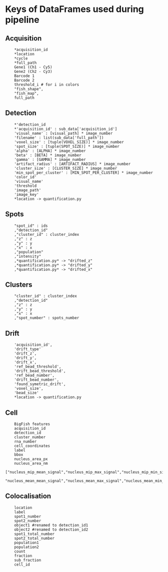 # Keys of DataFrames used during pipeline

## Acquisition

        *acquisition_id	
        *location	
        *cycle	
        *full_path	
        Gene1 (Ch1 - Cy5)	
        Gene2 (Ch2 - Cy3)	
        Barcode 1	
        Barcode 2
        threshold_i # for i in colors
        "fish_shape",
        "fish_map",
        full_path
        
## Detection
        *'detection_id
        *'acquisition_id' : sub_data['acquisition_id']
        'visual_name' : [visual_path] * image_number
        'filename' : list(sub_data['full_path'])
        'voxel_size' : [tuple(VOXEL_SIZE)] * image_number
        'spot_size' : [tuple(SPOT_SIZE)] * image_number
        'alpha' : [ALPHA] * image_number
        'beta' : [BETA] * image_number
        'gamma' : [GAMMA] * image_number
        'artifact_radius' : [ARTIFACT_RADIUS] * image_number
        'cluster_size' : [CLUSTER_SIZE] * image_number
        'min_spot_per_cluster' : [MIN_SPOT_PER_CLUSTER] * image_number
        'color_id'
        'visual_name'
        'threshold
        'image_path'
        'image_key'
        *location -> quantification.py

## Spots
        "spot_id" : ids
        ,"detection_id"
        ,"cluster_id" : cluster_index
        ,"z" : z
        ,"y" : y
        ,"x" : x
        ,"population"
        ,"intensity"
        ,*quantification.py* -> "drifted_z"
        ,*quantification.py* -> "drifted_y"
        ,*quantification.py* -> "drifted_x"

## Clusters
        "cluster_id" : cluster_index
        ,"detection_id"
        ,"z" : z
        ,"y" : y
        ,"x" : x
        ,"spot_number" : spots_number

## Drift
        'acquisition_id',
        'drift_type'
        'drift_z',
        'drift_y',
        'drift_x',
        'ref_bead_threshold',
        'drift_bead_threshold',
        'ref_bead_number',
        'drift_bead_number',
        'found_symetric_drift',
        'voxel_size',
        'bead_size'
        *location -> quantification.py

## Cell
        BigFish features
        acquisition_id
        detection_id
        cluster_number
        rna_number
        cell_coordinates
        label
        bbox
        nucleus_area_px
        nucleus_area_nm
        ["nucleus_mip_mean_signal","nucleus_mip_max_signal","nucleus_mip_min_signal","nucleus_mip_median_signal",
                           "nucleus_mean_mean_signal","nucleus_mean_max_signal","nucleus_mean_min_signal","nucleus_mean_median_signal"]



## Colocalisation
        location
        label
        spot1_number
        spot2_number
        object1 #renamed to detection_id1
        object2 #renamed to detection_id2
        spot1_total_number
        spot2_total_number
        population1
        population2
        count
        fraction
        sub_fraction
        cell_id

